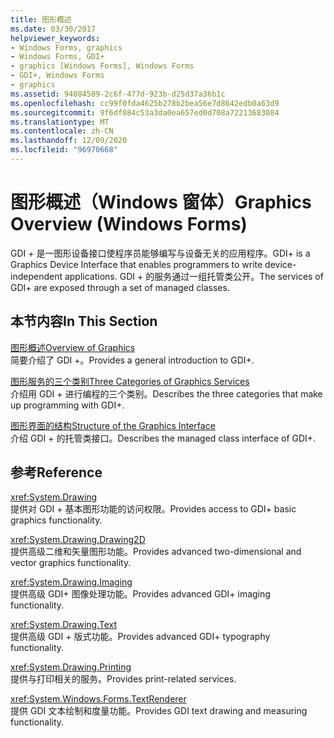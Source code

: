 ```yaml
---
title: 图形概述
ms.date: 03/30/2017
helpviewer_keywords:
- Windows Forms, graphics
- Windows Forms, GDI+
- graphics [Windows Forms], Windows Forms
- GDI+, Windows Forms
- graphics
ms.assetid: 94084509-2c6f-477d-923b-d25d37a36b1c
ms.openlocfilehash: cc99f0fda4625b278b2bea56e7d8642edb0a63d9
ms.sourcegitcommit: 9f6df084c53a3da0ea657ed0d708a72213683084
ms.translationtype: MT
ms.contentlocale: zh-CN
ms.lasthandoff: 12/09/2020
ms.locfileid: "96970668"
---
```

# <a name="graphics-overview-windows-forms"></a><span data-ttu-id="a5cc1-102">图形概述（Windows 窗体）</span><span class="sxs-lookup"><span data-stu-id="a5cc1-102">Graphics Overview (Windows Forms)</span></span>
<span data-ttu-id="a5cc1-103">GDI + 是一图形设备接口使程序员能够编写与设备无关的应用程序。</span><span class="sxs-lookup"><span data-stu-id="a5cc1-103">GDI+ is a Graphics Device Interface that enables programmers to write device-independent applications.</span></span> <span data-ttu-id="a5cc1-104">GDI + 的服务通过一组托管类公开。</span><span class="sxs-lookup"><span data-stu-id="a5cc1-104">The services of GDI+ are exposed through a set of managed classes.</span></span>  
  
## <a name="in-this-section"></a><span data-ttu-id="a5cc1-105">本节内容</span><span class="sxs-lookup"><span data-stu-id="a5cc1-105">In This Section</span></span>  
 [<span data-ttu-id="a5cc1-106">图形概述</span><span class="sxs-lookup"><span data-stu-id="a5cc1-106">Overview of Graphics</span></span>](overview-of-graphics.md)  
 <span data-ttu-id="a5cc1-107">简要介绍了 GDI +。</span><span class="sxs-lookup"><span data-stu-id="a5cc1-107">Provides a general introduction to GDI+.</span></span>  
  
 [<span data-ttu-id="a5cc1-108">图形服务的三个类别</span><span class="sxs-lookup"><span data-stu-id="a5cc1-108">Three Categories of Graphics Services</span></span>](three-categories-of-graphics-services.md)  
 <span data-ttu-id="a5cc1-109">介绍用 GDI + 进行编程的三个类别。</span><span class="sxs-lookup"><span data-stu-id="a5cc1-109">Describes the three categories that make up programming with GDI+.</span></span>  
  
 [<span data-ttu-id="a5cc1-110">图形界面的结构</span><span class="sxs-lookup"><span data-stu-id="a5cc1-110">Structure of the Graphics Interface</span></span>](structure-of-the-graphics-interface.md)  
 <span data-ttu-id="a5cc1-111">介绍 GDI + 的托管类接口。</span><span class="sxs-lookup"><span data-stu-id="a5cc1-111">Describes the managed class interface of GDI+.</span></span>  
  
## <a name="reference"></a><span data-ttu-id="a5cc1-112">参考</span><span class="sxs-lookup"><span data-stu-id="a5cc1-112">Reference</span></span>  
 <xref:System.Drawing>  
 <span data-ttu-id="a5cc1-113">提供对 GDI + 基本图形功能的访问权限。</span><span class="sxs-lookup"><span data-stu-id="a5cc1-113">Provides access to GDI+ basic graphics functionality.</span></span>  
  
 <xref:System.Drawing.Drawing2D>  
 <span data-ttu-id="a5cc1-114">提供高级二维和矢量图形功能。</span><span class="sxs-lookup"><span data-stu-id="a5cc1-114">Provides advanced two-dimensional and vector graphics functionality.</span></span>  
  
 <xref:System.Drawing.Imaging>  
 <span data-ttu-id="a5cc1-115">提供高级 GDI+ 图像处理功能。</span><span class="sxs-lookup"><span data-stu-id="a5cc1-115">Provides advanced GDI+ imaging functionality.</span></span>  
  
 <xref:System.Drawing.Text>  
 <span data-ttu-id="a5cc1-116">提供高级 GDI + 版式功能。</span><span class="sxs-lookup"><span data-stu-id="a5cc1-116">Provides advanced GDI+ typography functionality.</span></span>  
  
 <xref:System.Drawing.Printing>  
 <span data-ttu-id="a5cc1-117">提供与打印相关的服务。</span><span class="sxs-lookup"><span data-stu-id="a5cc1-117">Provides print-related services.</span></span>  
  
 <xref:System.Windows.Forms.TextRenderer>  
 <span data-ttu-id="a5cc1-118">提供 GDI 文本绘制和度量功能。</span><span class="sxs-lookup"><span data-stu-id="a5cc1-118">Provides GDI text drawing and measuring functionality.</span></span>
